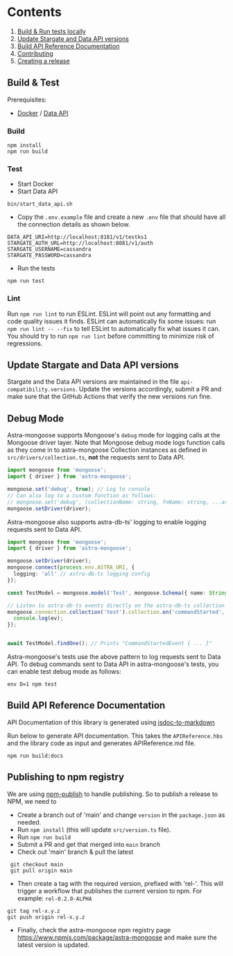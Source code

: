 
# Contents
1. [Build & Run tests locally](#build--test)
2. [Update Stargate and Data API versions](#update-stargate-and-data-api-versions)
3. [Build API Reference Documentation](#build-api-reference-documentation)
4. [Contributing](CONTRIBUTING.md)
5. [Creating a release](#publishing-to-npm-registry)

## Build & Test

Prerequisites:
- [Docker](https://docker.com/) / [Data API](https://github.com/stargate/data-api)

### Build
```shell
npm install
npm run build
```

### Test
- Start Docker
- Start Data API
```shell
bin/start_data_api.sh
```
- Copy the `.env.example` file and create a new `.env` file that should have all the connection details as shown below.

```env
DATA_API_URI=http://localhost:8181/v1/testks1
STARGATE_AUTH_URL=http://localhost:8081/v1/auth
STARGATE_USERNAME=cassandra
STARGATE_PASSWORD=cassandra
```
- Run the tests
```shell
npm run test
```

### Lint
Run `npm run lint` to run ESLint.
ESLint will point out any formatting and code quality issues it finds.
ESLint can automatically fix some issues: run `npm run lint -- --fix` to tell ESLint to automatically fix what issues it can.
You should try to run `npm run lint` before committing to minimize risk of regressions.

## Update Stargate and Data API versions

Stargate and the Data API versions are maintained in the file `api-compatibility.versions`. Update the versions accordingly, submit a PR and make sure that the GitHub Actions that verify the new versions run fine.

## Debug Mode

Astra-mongoose supports Mongoose's `debug` mode for logging calls at the Mongoose driver layer.
Note that Mongoose debug mode logs function calls as they come in to astra-mongoose Collection instances as defined in `src/drivers/collection.ts`, **not** the requests sent to Data API.

```ts
import mongoose from 'mongoose';
import { driver } from 'astra-mongoose';

mongoose.set('debug', true); // Log to console
// Can also log to a custom function as follows:
// mongoose.set('debug', (collectionName: string, fnName: string, ...args: unknown[]) => { /* handle logging here */ });
mongoose.setDriver(driver);
```

Astra-mongoose also supports astra-db-ts' logging to enable logging requests sent to Data API.

```ts
import mongoose from 'mongoose';
import { driver } from 'astra-mongoose';

mongoose.setDriver(driver);
mongoose.connect(process.env.ASTRA_URI, {
  logging: 'all' // astra-db-ts logging config
});

const TestModel = mongoose.model('Test', mongoose.Schema({ name: String }), 'test');

// Listen to astra-db-ts events directly on the astra-db-ts collection or table.
mongoose.connection.collection('test').collection.on('commandStarted', ev => {
  console.log(ev);
});


await TestModel.findOne(); // Prints "CommandStartedEvent { ... }"
```

Astra-mongoose's tests use the above pattern to log requests sent to Data API.
To debug commands sent to Data API in astra-mongoose's tests, you can enable test debug mode as follows:

```
env D=1 npm test
```

## Build API Reference Documentation

API Documentation of this library is generated using [jsdoc-to-markdown](https://github.com/jsdoc2md/jsdoc-to-markdown)

Run below to generate API documentation. This takes the `APIReference.hbs` and the library code as input and generates APIReference.md file.
```shell
npm run build:docs
```

## Publishing to npm registry

We are using [npm-publish](https://github.com/JS-DevTools/npm-publish) to handle publishing.
So to publish a release to NPM, we need to
- Create a branch out of 'main' and change `version` in the `package.json` as needed.
- Run `npm install` (this will update `src/version.ts` file).
- Run `npm run build`
- Submit a PR and get that merged into `main` branch
- Check out 'main' branch & pull the latest
```shell
 git checkout main
 git pull origin main
```
- Then create a tag with the required version, prefixed with 'rel-'. This will trigger a workflow that publishes the current version to npm. For example: `rel-0.2.0-ALPHA`
```
git tag rel-x.y.z
git push origin rel-x.y.z
```
- Finally, check the astra-mongoose npm registry page https://www.npmjs.com/package/astra-mongoose and make sure the latest version is updated.
